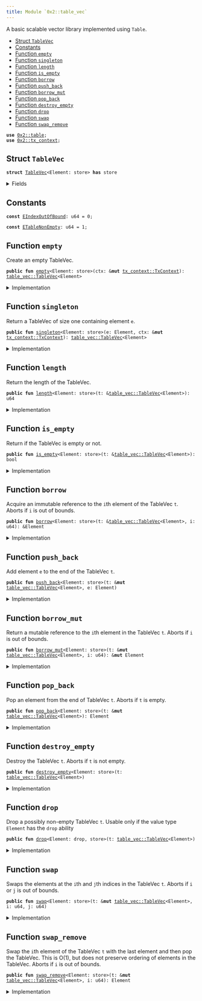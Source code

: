 ```yaml
---
title: Module `0x2::table_vec`
---
```


A basic scalable vector library implemented using <code>Table</code>.


-  [Struct `TableVec`](#0x2_table_vec_TableVec)
-  [Constants](#@Constants_0)
-  [Function `empty`](#0x2_table_vec_empty)
-  [Function `singleton`](#0x2_table_vec_singleton)
-  [Function `length`](#0x2_table_vec_length)
-  [Function `is_empty`](#0x2_table_vec_is_empty)
-  [Function `borrow`](#0x2_table_vec_borrow)
-  [Function `push_back`](#0x2_table_vec_push_back)
-  [Function `borrow_mut`](#0x2_table_vec_borrow_mut)
-  [Function `pop_back`](#0x2_table_vec_pop_back)
-  [Function `destroy_empty`](#0x2_table_vec_destroy_empty)
-  [Function `drop`](#0x2_table_vec_drop)
-  [Function `swap`](#0x2_table_vec_swap)
-  [Function `swap_remove`](#0x2_table_vec_swap_remove)


<pre><code><b>use</b> <a href="../sui-framework/table.md#0x2_table">0x2::table</a>;
<b>use</b> <a href="../sui-framework/tx_context.md#0x2_tx_context">0x2::tx_context</a>;
</code></pre>



<a name="0x2_table_vec_TableVec"></a>

## Struct `TableVec`



<pre><code><b>struct</b> <a href="../sui-framework/table_vec.md#0x2_table_vec_TableVec">TableVec</a>&lt;Element: store&gt; <b>has</b> store
</code></pre>



<details>
<summary>Fields</summary>


<dl>
<dt>
<code>contents: <a href="../sui-framework/table.md#0x2_table_Table">table::Table</a>&lt;u64, Element&gt;</code>
</dt>
<dd>
 The contents of the table vector.
</dd>
</dl>


</details>

<a name="@Constants_0"></a>

## Constants


<a name="0x2_table_vec_EIndexOutOfBound"></a>



<pre><code><b>const</b> <a href="../sui-framework/table_vec.md#0x2_table_vec_EIndexOutOfBound">EIndexOutOfBound</a>: u64 = 0;
</code></pre>



<a name="0x2_table_vec_ETableNonEmpty"></a>



<pre><code><b>const</b> <a href="../sui-framework/table_vec.md#0x2_table_vec_ETableNonEmpty">ETableNonEmpty</a>: u64 = 1;
</code></pre>



<a name="0x2_table_vec_empty"></a>

## Function `empty`

Create an empty TableVec.


<pre><code><b>public</b> <b>fun</b> <a href="../sui-framework/table_vec.md#0x2_table_vec_empty">empty</a>&lt;Element: store&gt;(ctx: &<b>mut</b> <a href="../sui-framework/tx_context.md#0x2_tx_context_TxContext">tx_context::TxContext</a>): <a href="../sui-framework/table_vec.md#0x2_table_vec_TableVec">table_vec::TableVec</a>&lt;Element&gt;
</code></pre>



<details>
<summary>Implementation</summary>


<pre><code><b>public</b> <b>fun</b> <a href="../sui-framework/table_vec.md#0x2_table_vec_empty">empty</a>&lt;Element: store&gt;(ctx: &<b>mut</b> TxContext): <a href="../sui-framework/table_vec.md#0x2_table_vec_TableVec">TableVec</a>&lt;Element&gt; {
    <a href="../sui-framework/table_vec.md#0x2_table_vec_TableVec">TableVec</a> {
        contents: <a href="../sui-framework/table.md#0x2_table_new">table::new</a>(ctx)
    }
}
</code></pre>



</details>

<a name="0x2_table_vec_singleton"></a>

## Function `singleton`

Return a TableVec of size one containing element <code>e</code>.


<pre><code><b>public</b> <b>fun</b> <a href="../sui-framework/table_vec.md#0x2_table_vec_singleton">singleton</a>&lt;Element: store&gt;(e: Element, ctx: &<b>mut</b> <a href="../sui-framework/tx_context.md#0x2_tx_context_TxContext">tx_context::TxContext</a>): <a href="../sui-framework/table_vec.md#0x2_table_vec_TableVec">table_vec::TableVec</a>&lt;Element&gt;
</code></pre>



<details>
<summary>Implementation</summary>


<pre><code><b>public</b> <b>fun</b> <a href="../sui-framework/table_vec.md#0x2_table_vec_singleton">singleton</a>&lt;Element: store&gt;(e: Element, ctx: &<b>mut</b> TxContext): <a href="../sui-framework/table_vec.md#0x2_table_vec_TableVec">TableVec</a>&lt;Element&gt; {
    <b>let</b> <b>mut</b> t = <a href="../sui-framework/table_vec.md#0x2_table_vec_empty">empty</a>(ctx);
    <a href="../sui-framework/table_vec.md#0x2_table_vec_push_back">push_back</a>(&<b>mut</b> t, e);
    t
}
</code></pre>



</details>

<a name="0x2_table_vec_length"></a>

## Function `length`

Return the length of the TableVec.


<pre><code><b>public</b> <b>fun</b> <a href="../sui-framework/table_vec.md#0x2_table_vec_length">length</a>&lt;Element: store&gt;(t: &<a href="../sui-framework/table_vec.md#0x2_table_vec_TableVec">table_vec::TableVec</a>&lt;Element&gt;): u64
</code></pre>



<details>
<summary>Implementation</summary>


<pre><code><b>public</b> <b>fun</b> <a href="../sui-framework/table_vec.md#0x2_table_vec_length">length</a>&lt;Element: store&gt;(t: &<a href="../sui-framework/table_vec.md#0x2_table_vec_TableVec">TableVec</a>&lt;Element&gt;): u64 {
    <a href="../sui-framework/table.md#0x2_table_length">table::length</a>(&t.contents)
}
</code></pre>



</details>

<a name="0x2_table_vec_is_empty"></a>

## Function `is_empty`

Return if the TableVec is empty or not.


<pre><code><b>public</b> <b>fun</b> <a href="../sui-framework/table_vec.md#0x2_table_vec_is_empty">is_empty</a>&lt;Element: store&gt;(t: &<a href="../sui-framework/table_vec.md#0x2_table_vec_TableVec">table_vec::TableVec</a>&lt;Element&gt;): bool
</code></pre>



<details>
<summary>Implementation</summary>


<pre><code><b>public</b> <b>fun</b> <a href="../sui-framework/table_vec.md#0x2_table_vec_is_empty">is_empty</a>&lt;Element: store&gt;(t: &<a href="../sui-framework/table_vec.md#0x2_table_vec_TableVec">TableVec</a>&lt;Element&gt;): bool {
    <a href="../sui-framework/table_vec.md#0x2_table_vec_length">length</a>(t) == 0
}
</code></pre>



</details>

<a name="0x2_table_vec_borrow"></a>

## Function `borrow`

Acquire an immutable reference to the <code>i</code>th element of the TableVec <code>t</code>.
Aborts if <code>i</code> is out of bounds.


<pre><code><b>public</b> <b>fun</b> <a href="../sui-framework/table_vec.md#0x2_table_vec_borrow">borrow</a>&lt;Element: store&gt;(t: &<a href="../sui-framework/table_vec.md#0x2_table_vec_TableVec">table_vec::TableVec</a>&lt;Element&gt;, i: u64): &Element
</code></pre>



<details>
<summary>Implementation</summary>


<pre><code><b>public</b> <b>fun</b> <a href="../sui-framework/table_vec.md#0x2_table_vec_borrow">borrow</a>&lt;Element: store&gt;(t: &<a href="../sui-framework/table_vec.md#0x2_table_vec_TableVec">TableVec</a>&lt;Element&gt;, i: u64): &Element {
    <b>assert</b>!(<a href="../sui-framework/table_vec.md#0x2_table_vec_length">length</a>(t) &gt; i, <a href="../sui-framework/table_vec.md#0x2_table_vec_EIndexOutOfBound">EIndexOutOfBound</a>);
    <a href="../sui-framework/table.md#0x2_table_borrow">table::borrow</a>(&t.contents, i)
}
</code></pre>



</details>

<a name="0x2_table_vec_push_back"></a>

## Function `push_back`

Add element <code>e</code> to the end of the TableVec <code>t</code>.


<pre><code><b>public</b> <b>fun</b> <a href="../sui-framework/table_vec.md#0x2_table_vec_push_back">push_back</a>&lt;Element: store&gt;(t: &<b>mut</b> <a href="../sui-framework/table_vec.md#0x2_table_vec_TableVec">table_vec::TableVec</a>&lt;Element&gt;, e: Element)
</code></pre>



<details>
<summary>Implementation</summary>


<pre><code><b>public</b> <b>fun</b> <a href="../sui-framework/table_vec.md#0x2_table_vec_push_back">push_back</a>&lt;Element: store&gt;(t: &<b>mut</b> <a href="../sui-framework/table_vec.md#0x2_table_vec_TableVec">TableVec</a>&lt;Element&gt;, e: Element) {
    <b>let</b> key = <a href="../sui-framework/table_vec.md#0x2_table_vec_length">length</a>(t);
    <a href="../sui-framework/table.md#0x2_table_add">table::add</a>(&<b>mut</b> t.contents, key, e);
}
</code></pre>



</details>

<a name="0x2_table_vec_borrow_mut"></a>

## Function `borrow_mut`

Return a mutable reference to the <code>i</code>th element in the TableVec <code>t</code>.
Aborts if <code>i</code> is out of bounds.


<pre><code><b>public</b> <b>fun</b> <a href="../sui-framework/table_vec.md#0x2_table_vec_borrow_mut">borrow_mut</a>&lt;Element: store&gt;(t: &<b>mut</b> <a href="../sui-framework/table_vec.md#0x2_table_vec_TableVec">table_vec::TableVec</a>&lt;Element&gt;, i: u64): &<b>mut</b> Element
</code></pre>



<details>
<summary>Implementation</summary>


<pre><code><b>public</b> <b>fun</b> <a href="../sui-framework/table_vec.md#0x2_table_vec_borrow_mut">borrow_mut</a>&lt;Element: store&gt;(t: &<b>mut</b> <a href="../sui-framework/table_vec.md#0x2_table_vec_TableVec">TableVec</a>&lt;Element&gt;, i: u64): &<b>mut</b> Element {
    <b>assert</b>!(<a href="../sui-framework/table_vec.md#0x2_table_vec_length">length</a>(t) &gt; i, <a href="../sui-framework/table_vec.md#0x2_table_vec_EIndexOutOfBound">EIndexOutOfBound</a>);
    <a href="../sui-framework/table.md#0x2_table_borrow_mut">table::borrow_mut</a>(&<b>mut</b> t.contents, i)
}
</code></pre>



</details>

<a name="0x2_table_vec_pop_back"></a>

## Function `pop_back`

Pop an element from the end of TableVec <code>t</code>.
Aborts if <code>t</code> is empty.


<pre><code><b>public</b> <b>fun</b> <a href="../sui-framework/table_vec.md#0x2_table_vec_pop_back">pop_back</a>&lt;Element: store&gt;(t: &<b>mut</b> <a href="../sui-framework/table_vec.md#0x2_table_vec_TableVec">table_vec::TableVec</a>&lt;Element&gt;): Element
</code></pre>



<details>
<summary>Implementation</summary>


<pre><code><b>public</b> <b>fun</b> <a href="../sui-framework/table_vec.md#0x2_table_vec_pop_back">pop_back</a>&lt;Element: store&gt;(t: &<b>mut</b> <a href="../sui-framework/table_vec.md#0x2_table_vec_TableVec">TableVec</a>&lt;Element&gt;): Element {
    <b>let</b> length = <a href="../sui-framework/table_vec.md#0x2_table_vec_length">length</a>(t);
    <b>assert</b>!(length &gt; 0, <a href="../sui-framework/table_vec.md#0x2_table_vec_EIndexOutOfBound">EIndexOutOfBound</a>);
    <a href="../sui-framework/table.md#0x2_table_remove">table::remove</a>(&<b>mut</b> t.contents, length - 1)
}
</code></pre>



</details>

<a name="0x2_table_vec_destroy_empty"></a>

## Function `destroy_empty`

Destroy the TableVec <code>t</code>.
Aborts if <code>t</code> is not empty.


<pre><code><b>public</b> <b>fun</b> <a href="../sui-framework/table_vec.md#0x2_table_vec_destroy_empty">destroy_empty</a>&lt;Element: store&gt;(t: <a href="../sui-framework/table_vec.md#0x2_table_vec_TableVec">table_vec::TableVec</a>&lt;Element&gt;)
</code></pre>



<details>
<summary>Implementation</summary>


<pre><code><b>public</b> <b>fun</b> <a href="../sui-framework/table_vec.md#0x2_table_vec_destroy_empty">destroy_empty</a>&lt;Element: store&gt;(t: <a href="../sui-framework/table_vec.md#0x2_table_vec_TableVec">TableVec</a>&lt;Element&gt;) {
    <b>assert</b>!(<a href="../sui-framework/table_vec.md#0x2_table_vec_length">length</a>(&t) == 0, <a href="../sui-framework/table_vec.md#0x2_table_vec_ETableNonEmpty">ETableNonEmpty</a>);
    <b>let</b> <a href="../sui-framework/table_vec.md#0x2_table_vec_TableVec">TableVec</a> { contents } = t;
    <a href="../sui-framework/table.md#0x2_table_destroy_empty">table::destroy_empty</a>(contents);
}
</code></pre>



</details>

<a name="0x2_table_vec_drop"></a>

## Function `drop`

Drop a possibly non-empty TableVec <code>t</code>.
Usable only if the value type <code>Element</code> has the <code>drop</code> ability


<pre><code><b>public</b> <b>fun</b> <a href="../sui-framework/table_vec.md#0x2_table_vec_drop">drop</a>&lt;Element: drop, store&gt;(t: <a href="../sui-framework/table_vec.md#0x2_table_vec_TableVec">table_vec::TableVec</a>&lt;Element&gt;)
</code></pre>



<details>
<summary>Implementation</summary>


<pre><code><b>public</b> <b>fun</b> <a href="../sui-framework/table_vec.md#0x2_table_vec_drop">drop</a>&lt;Element: drop + store&gt;(t: <a href="../sui-framework/table_vec.md#0x2_table_vec_TableVec">TableVec</a>&lt;Element&gt;) {
    <b>let</b> <a href="../sui-framework/table_vec.md#0x2_table_vec_TableVec">TableVec</a> { contents } = t;
    <a href="../sui-framework/table.md#0x2_table_drop">table::drop</a>(contents)
}
</code></pre>



</details>

<a name="0x2_table_vec_swap"></a>

## Function `swap`

Swaps the elements at the <code>i</code>th and <code>j</code>th indices in the TableVec <code>t</code>.
Aborts if <code>i</code> or <code>j</code> is out of bounds.


<pre><code><b>public</b> <b>fun</b> <a href="../sui-framework/table_vec.md#0x2_table_vec_swap">swap</a>&lt;Element: store&gt;(t: &<b>mut</b> <a href="../sui-framework/table_vec.md#0x2_table_vec_TableVec">table_vec::TableVec</a>&lt;Element&gt;, i: u64, j: u64)
</code></pre>



<details>
<summary>Implementation</summary>


<pre><code><b>public</b> <b>fun</b> <a href="../sui-framework/table_vec.md#0x2_table_vec_swap">swap</a>&lt;Element: store&gt;(t: &<b>mut</b> <a href="../sui-framework/table_vec.md#0x2_table_vec_TableVec">TableVec</a>&lt;Element&gt;, i: u64, j: u64) {
    <b>assert</b>!(<a href="../sui-framework/table_vec.md#0x2_table_vec_length">length</a>(t) &gt; i, <a href="../sui-framework/table_vec.md#0x2_table_vec_EIndexOutOfBound">EIndexOutOfBound</a>);
    <b>assert</b>!(<a href="../sui-framework/table_vec.md#0x2_table_vec_length">length</a>(t) &gt; j, <a href="../sui-framework/table_vec.md#0x2_table_vec_EIndexOutOfBound">EIndexOutOfBound</a>);
    <b>if</b> (i == j) { <b>return</b> };
    <b>let</b> element_i = <a href="../sui-framework/table.md#0x2_table_remove">table::remove</a>(&<b>mut</b> t.contents, i);
    <b>let</b> element_j = <a href="../sui-framework/table.md#0x2_table_remove">table::remove</a>(&<b>mut</b> t.contents, j);
    <a href="../sui-framework/table.md#0x2_table_add">table::add</a>(&<b>mut</b> t.contents, j, element_i);
    <a href="../sui-framework/table.md#0x2_table_add">table::add</a>(&<b>mut</b> t.contents, i, element_j);
}
</code></pre>



</details>

<a name="0x2_table_vec_swap_remove"></a>

## Function `swap_remove`

Swap the <code>i</code>th element of the TableVec <code>t</code> with the last element and then pop the TableVec.
This is O(1), but does not preserve ordering of elements in the TableVec.
Aborts if <code>i</code> is out of bounds.


<pre><code><b>public</b> <b>fun</b> <a href="../sui-framework/table_vec.md#0x2_table_vec_swap_remove">swap_remove</a>&lt;Element: store&gt;(t: &<b>mut</b> <a href="../sui-framework/table_vec.md#0x2_table_vec_TableVec">table_vec::TableVec</a>&lt;Element&gt;, i: u64): Element
</code></pre>



<details>
<summary>Implementation</summary>


<pre><code><b>public</b> <b>fun</b> <a href="../sui-framework/table_vec.md#0x2_table_vec_swap_remove">swap_remove</a>&lt;Element: store&gt;(t: &<b>mut</b> <a href="../sui-framework/table_vec.md#0x2_table_vec_TableVec">TableVec</a>&lt;Element&gt;, i: u64): Element {
    <b>assert</b>!(<a href="../sui-framework/table_vec.md#0x2_table_vec_length">length</a>(t) &gt; i, <a href="../sui-framework/table_vec.md#0x2_table_vec_EIndexOutOfBound">EIndexOutOfBound</a>);
    <b>let</b> last_idx = <a href="../sui-framework/table_vec.md#0x2_table_vec_length">length</a>(t) - 1;
    <a href="../sui-framework/table_vec.md#0x2_table_vec_swap">swap</a>(t, i, last_idx);
    <a href="../sui-framework/table_vec.md#0x2_table_vec_pop_back">pop_back</a>(t)
}
</code></pre>



</details>
